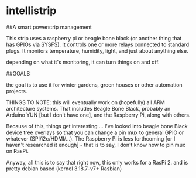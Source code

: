 # intellistrip
##A smart powerstrip management

This strip uses a raspberry pi or beagle bone black (or another thing that has GPIOs via SYSFS).
It controls one or more relays connected to standard plugs.
It monitors temperature, humidity, light, and just about anything else.

depending on what it's monitoring, it can turn things on and off.

##GOALS

the goal is to use it for winter gardens, green houses or other automation projects.

 THINGS TO NOTE: this will eventually work on (hopefully) all ARM architecture
 systems. That includes Beagle Bone Black, probably an Arduino YUN [but I don't
 have one], and the Raspberry Pi, along with others.

 Because of this, things get interesting ... I've looked into beagle bone Black
 device tree overlays so that you can change a pin mux to general GPIO or
 whatever (SPI/i2c/HDMI/...). The Raspberry Pi is less forthcoming [or I haven't
 researched it enough] - that is to say, I don't know how to pin mux on RasPi.

 Anyway, all this is to say that right now, this only works for a RasPi 2.
 and is pretty debian based (kernel 3.18.7-v7+ Rasbian)
